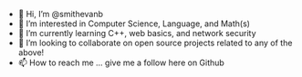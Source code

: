 - 👋 Hi, I’m @smithevanb
- 👀 I’m interested in Computer Science, Language, and Math(s)
- 🌱 I’m currently learning C++, web basics, and network security
- 💞️ I’m looking to collaborate on open source projects related to any of the above!
- 📫 How to reach me ... give me a follow here on Github

<!---
smithevanb/smithevanb is a ✨ special ✨ repository because its `README.md` (this file) appears on your GitHub profile.
You can click the Preview link to take a look at your changes.
--->
